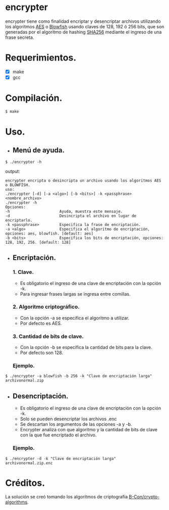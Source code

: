 # encrypter
encrypter tiene como finalidad encriptar y desencriptar archivos utilizando los algoritmos [AES](https://github.com/B-Con/crypto-algorithms/blob/master/aes.c) o [Blowfish](https://github.com/B-Con/crypto-algorithms/blob/master/blowfish.c) usando claves de 128, 192 ó 256 bits, que son generadas por el algoritmo de hashing [SHA256](https://github.com/B-Con/crypto-algorithms/blob/master/sha256.c) mediante el ingreso de una frase secreta.

# Requerimientos.
- [x] make <br>
- [x] gcc

# Compilación.
```bash
$ make
```

# Uso.
* ## Menú de ayuda.
```console
$ ./encrypter -h
```
output:
```console
encrypter encripta o desincripta un archivo usando los algoritmos AES o BLOWFISH.
uso:
./encrypter [-d] [-a <algo>] [-b <bits>] -k <passphrase> <nombre_archivo>
./encrypter -h
Opciones:
-h                      Ayuda, muestra este mensaje.
-d                      Desincripta el archivo en lugar de encriptarlo.
-k <passphrase>         Especifica la frase de encriptación.
-a <algo>               Especifica el algoritmo de encriptación, opciones: aes, blowfish. [default: aes]
-b <bits>               Especifica los bits de encriptación, opciones: 128, 192, 256. [default: 128]
```

* ## Encriptación.
  ### 1. Clave.
    - Es obligatorio el ingreso de una clave de encriptación con la opción -k.
    - Para ingresar frases largas se ingresa entre comillas.
  
  ### 2. Algoritmo criptográfico.
    - Con la opción -a se especifica el algoritmo a utilizar.
    - Por defecto es AES.
  
  ### 3. Cantidad de bits de clave.
    - Con la opción -b se especifica la cantidad de bits para la clave.
    - Por defecto son 128.
   
  ### Ejemplo.
```console
$ ./encrypter -a blowfish -b 256 -k "Clave de encriptación larga" archivonormal.zip
```
* ## Desencriptación.
   - Es obligatorio el ingreso de una clave de encriptación con la opción -k.
   - Solo se pueden desencriptar los archivos .enc
   - Se descartan los argumentos de las opciones -a y -b.
   - Encrypter analiza con que algoritmo y la cantidad de bits de clave con la que fue encriptado el archivo.
   
   ### Ejemplo.
```console
$ ./encrypter -d -k "Clave de encriptación larga" archivonormal.zip.enc
```
# Créditos.
La solución se creó tomando los algoritmos de criptografía [B-Con/crypto-algorithms](https://github.com/B-Con/crypto-algorithms).
